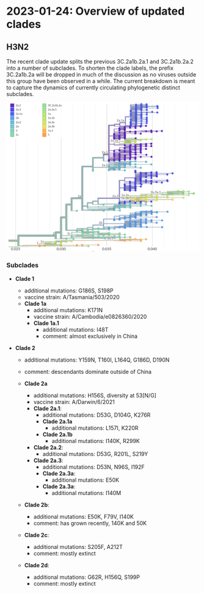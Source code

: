 # 2023-01-24: Overview of updated clades

## H3N2

The recent clade update splits the previous 3C.2a1b.2a.1 and 3C.2a1b.2a.2 into a number of subclades.
To shorten the clade labels, the prefix 3C.2a1b.2a will be dropped in much of the discussion as no viruses outside this group have been observed in a while.
The current breakdown is meant to capture the dynamics of currently circulating phylogenetic distinct subclades.

![overview_h3n2](figures/2023-01_h3n2_overview.png)

### Subclades

 * **Clade 1**
    * additional mutations: G186S, S198P
    * vaccine strain: A/Tasmania/503/2020
    * **Clade 1a**
        * additional mutations: K171N
        * vaccine strain: A/Cambodia/e0826360/2020
        * **Clade 1a.1**
            * additional mutations: I48T
            * comment: almost exclusively in China

 * **Clade 2**
    * additional mutations: Y159N, T160I, L164Q, G186D, D190N
    * comment: descendants dominate outside of China

    * **Clade 2a**
        * additional mutations: H156S, diversity at 53[N/G]
        * vaccine strain: A/Darwin/6/2021
        * **Clade 2a.1**:
            * additional mutations: D53G, D104G, K276R
            * **Clade 2a.1a**
                * additional mutations: L157I, K220R
            * **Clade 2a.1b**
                * additional mutations: I140K, R299K
        * **Clade 2a.2**:
            * additional mutations: D53G, R201L, S219Y
        * **Clade 2a.3**:
            * additional mutations: D53N, N96S, I192F
            * **Clade 2a.3a**:
                * additional mutations: E50K
            * **Clade 2a.3a**:
                * additional mutations: I140M
    * **Clade 2b**:
        * additional mutations: E50K, F79V, I140K
        * comment: has grown recently, 140K and 50K
    * **Clade 2c**:
        * additional mutations: S205F, A212T
        * comment: mostly extinct
    * **Clade 2d**:
        * additional mutations: G62R, H156Q, S199P
        * comment: mostly extinct


